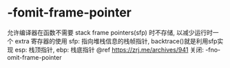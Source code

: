 # -fomit-frame-pointer
允许编译器在函数不需要 stack frame pointers(sfp) 时不存储, 以减少运行时一个 extra 寄存器的使用
sfp: 指向堆栈信息的栈帧指针, backtrace()就是利用sfp实现
esp: 栈顶指针,  ebp: 栈底指针
@ref https://zrj.me/archives/941
关闭: -fno-omit-frame-pointer
